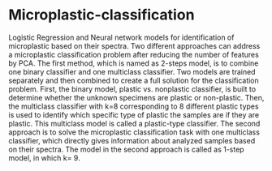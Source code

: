 # Microplastic-classification
Logistic Regression and Neural network models for identification of microplastic based on their spectra.
Two different approaches can address a microplastic classification problem after reducing the number of features by PCA. 
The first method, which is named as 2-steps model, is to combine one binary classifier and one multiclass classifier. 
Two models are trained separately and then combined to create a full solution for the classification problem. 
First, the binary model, plastic vs. nonplastic classifier, is built to determine whether the unknown specimens are plastic or non-plastic. 
Then, the multiclass classifier with k=8 corresponding to 8 different plastic types is used to identify which specific type of plastic the samples are if they are plastic. 
This multiclass model is called a plastic-type classifier. 
The second approach is to solve the microplastic classification task with one multiclass classifier, which directly gives information about analyzed samples based on their spectra. 
The model in the second approach is called as 1-step model, in which k= 9.
